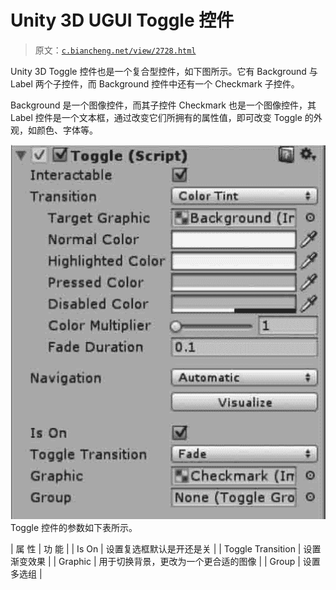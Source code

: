 # Unity 3D UGUI Toggle 控件

> 原文：[`c.biancheng.net/view/2728.html`](http://c.biancheng.net/view/2728.html)

Unity 3D Toggle 控件也是一个复合型控件，如下图所示。它有 Background 与 Label 两个子控件，而 Background 控件中还有一个 Checkmark 子控件。

Background 是一个图像控件，而其子控件 Checkmark 也是一个图像控件，其 Label 控件是一个文本框，通过改变它们所拥有的属性值，即可改变 Toggle 的外观，如颜色、字体等。

![toggle 控件的参数设置](img/bd1e0bc948e04954425dbec3c83eca8c.png)
Toggle 控件的参数如下表所示。

| 属 性 | 功 能 |
| Is On | 设置复选框默认是开还是关 |
| Toggle Transition | 设置渐变效果 |
| Graphic | 用于切换背景，更改为一个更合适的图像 |
| Group | 设置多选组 |